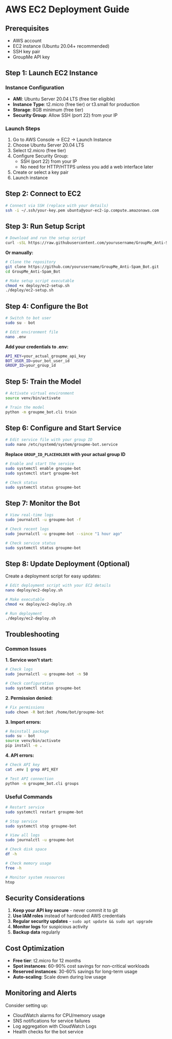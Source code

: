 # AWS EC2 Deployment Guide

## Prerequisites
- AWS account
- EC2 instance (Ubuntu 20.04+ recommended)
- SSH key pair
- GroupMe API key

## Step 1: Launch EC2 Instance

### Instance Configuration
- **AMI**: Ubuntu Server 20.04 LTS (free tier eligible)
- **Instance Type**: t2.micro (free tier) or t3.small for production
- **Storage**: 8GB minimum (free tier)
- **Security Group**: Allow SSH (port 22) from your IP

### Launch Steps
1. Go to AWS Console → EC2 → Launch Instance
2. Choose Ubuntu Server 20.04 LTS
3. Select t2.micro (free tier)
4. Configure Security Group:
   - SSH (port 22) from your IP
   - No need for HTTP/HTTPS unless you add a web interface later
5. Create or select a key pair
6. Launch instance

## Step 2: Connect to EC2

```bash
# Connect via SSH (replace with your details)
ssh -i ~/.ssh/your-key.pem ubuntu@your-ec2-ip.compute.amazonaws.com
```

## Step 3: Run Setup Script

```bash
# Download and run the setup script
curl -sSL https://raw.githubusercontent.com/yourusername/GroupMe_Anti-Spam_Bot/main/deploy/ec2-setup.sh | bash
```

**Or manually:**
```bash
# Clone the repository
git clone https://github.com/yourusername/GroupMe_Anti-Spam_Bot.git
cd GroupMe_Anti-Spam_Bot

# Make setup script executable
chmod +x deploy/ec2-setup.sh
./deploy/ec2-setup.sh
```

## Step 4: Configure the Bot

```bash
# Switch to bot user
sudo su - bot

# Edit environment file
nano .env
```

**Add your credentials to .env:**
```bash
API_KEY=your_actual_groupme_api_key
BOT_USER_ID=your_bot_user_id
GROUP_ID=your_group_id
```

## Step 5: Train the Model

```bash
# Activate virtual environment
source venv/bin/activate

# Train the model
python -m groupme_bot.cli train
```

## Step 6: Configure and Start Service

```bash
# Edit service file with your group ID
sudo nano /etc/systemd/system/groupme-bot.service
```

**Replace `GROUP_ID_PLACEHOLDER` with your actual group ID**

```bash
# Enable and start the service
sudo systemctl enable groupme-bot
sudo systemctl start groupme-bot

# Check status
sudo systemctl status groupme-bot
```

## Step 7: Monitor the Bot

```bash
# View real-time logs
sudo journalctl -u groupme-bot -f

# Check recent logs
sudo journalctl -u groupme-bot --since "1 hour ago"

# Check service status
sudo systemctl status groupme-bot
```

## Step 8: Update Deployment (Optional)

Create a deployment script for easy updates:

```bash
# Edit deployment script with your EC2 details
nano deploy/ec2-deploy.sh

# Make executable
chmod +x deploy/ec2-deploy.sh

# Run deployment
./deploy/ec2-deploy.sh
```

## Troubleshooting

### Common Issues

**1. Service won't start:**
```bash
# Check logs
sudo journalctl -u groupme-bot -n 50

# Check configuration
sudo systemctl status groupme-bot
```

**2. Permission denied:**
```bash
# Fix permissions
sudo chown -R bot:bot /home/bot/groupme-bot
```

**3. Import errors:**
```bash
# Reinstall package
sudo su - bot
source venv/bin/activate
pip install -e .
```

**4. API errors:**
```bash
# Check API key
cat .env | grep API_KEY

# Test API connection
python -m groupme_bot.cli groups
```

### Useful Commands

```bash
# Restart service
sudo systemctl restart groupme-bot

# Stop service
sudo systemctl stop groupme-bot

# View all logs
sudo journalctl -u groupme-bot

# Check disk space
df -h

# Check memory usage
free -h

# Monitor system resources
htop
```

## Security Considerations

1. **Keep your API key secure** - never commit it to git
2. **Use IAM roles** instead of hardcoded AWS credentials
3. **Regular security updates** - `sudo apt update && sudo apt upgrade`
4. **Monitor logs** for suspicious activity
5. **Backup data** regularly

## Cost Optimization

- **Free tier**: t2.micro for 12 months
- **Spot instances**: 60-90% cost savings for non-critical workloads
- **Reserved instances**: 30-60% savings for long-term usage
- **Auto-scaling**: Scale down during low usage

## Monitoring and Alerts

Consider setting up:
- CloudWatch alarms for CPU/memory usage
- SNS notifications for service failures
- Log aggregation with CloudWatch Logs
- Health checks for the bot service
